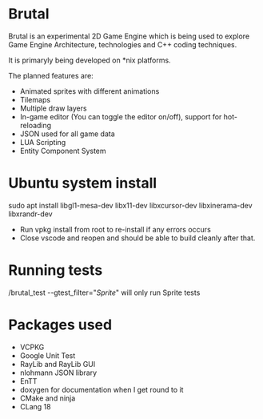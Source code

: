 # Brutal
Brutal is an experimental 2D Game Engine which is being used to explore Game Engine Architecture, technologies and C++ coding techniques.

It is primaryly being developed on *nix platforms.

The planned features are:
- Animated sprites with different animations
- Tilemaps
- Multiple draw layers
- In-game editor (You can toggle the editor on/off), support for hot-reloading
- JSON used for all game data
- LUA Scripting
- Entity Component System


# Ubuntu system install
sudo apt install libgl1-mesa-dev libx11-dev libxcursor-dev libxinerama-dev libxrandr-dev

- Run vpkg install from root to re-install if any errors occurs
- Close vscode and reopen and should be able to build cleanly after that.

# Running tests
/brutal_test --gtest_filter="*Sprite*" will only run Sprite tests

# Packages used
- VCPKG
- Google Unit Test
- RayLib and RayLib GUI
- nlohmann JSON library
- EnTT
- doxygen for documentation when I get round to it
- CMake and ninja
- CLang 18 
